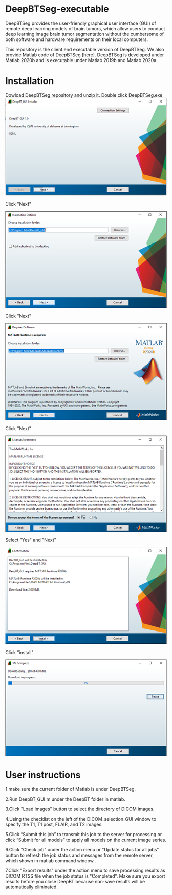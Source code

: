 # DeepBTSeg-executable

DeepBTSeg provides the user-friendly graphical user interface (GUI) of remote deep learning models of brain tumors, which allow users to conduct deep learning image brain tumor segmentation without the cumbersome of both software and hardware requirements on their local computers. 

This repository is the client end executable version of DeepBTSeg. We also provide Matlab code of DeepBTSeg [here].
DeepBTSeg is developed under Matlab 2020b and is executable under Matlab 2019b and Matlab 2020a.

# Installation

Dowload DeepBTSeg repository and unzip it.
Double click DeepBTSeg.exe
![](images/1.PNG)

Click "Next"

![](images/2.PNG)

Click "Next"

![](images/3.PNG)

Click "Next"

![](images/4.PNG)

Select "Yes" and "Next"

![](images/5.PNG)

Click "install"

![](images/6.PNG)



# User instructions
1.make sure the current folder of Matlab is under DeepBTSeg.

2.Run DeepBT_GUI.m under the DeepBT folder in matlab.

3.Click "Load images" button to select the directory of DICOM images.

4.Using the checklist on the left of the DICOM_selection_GUI window to specify the T1, T1 post, FLAIR, and T2 images.

5.Click “Submit this job” to transmit this job to the server for processing or click “Submit for all models” to apply all models on the current image series.

6.Click "Check job" under the action menu or "Update status for all jobs" button to refresh the job status and messages from the remote server, which shown in matlab command window..

7.Click "Export results" under the action menu to save processing results as DICOM RTSS file  when the job status is "Completed". Make sure you export results before you close DeepBT  because non-save results will be automatically eliminated.
